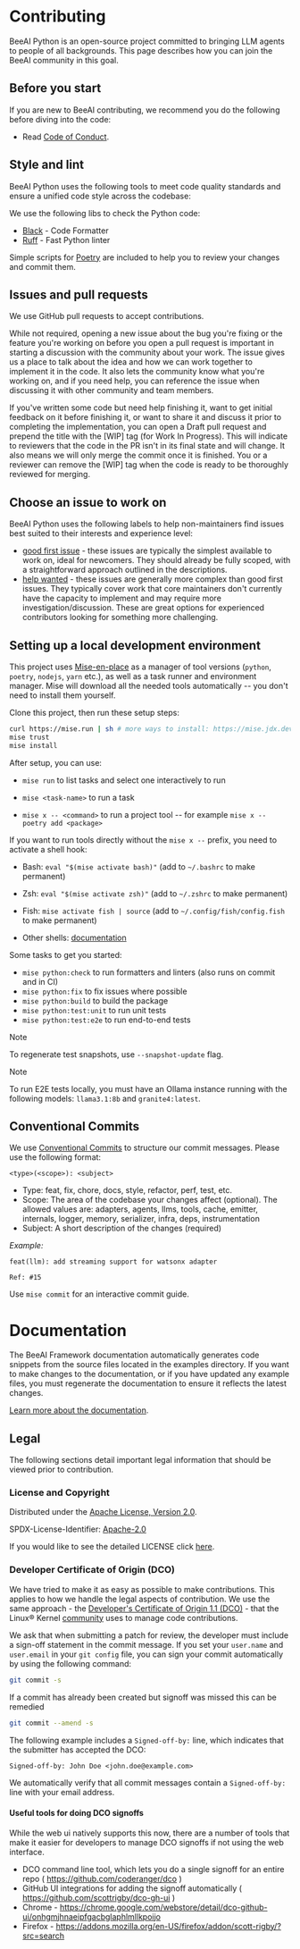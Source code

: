 # Contributing

BeeAI Python is an open-source project committed to bringing LLM agents to people of all backgrounds. This page describes how you can join the BeeAI community in this goal.

## Before you start

If you are new to BeeAI contributing, we recommend you do the following before diving into the code:

- Read [Code of Conduct](/CODE_OF_CONDUCT.md).

## Style and lint

BeeAI Python uses the following tools to meet code quality standards and ensure a unified code style across the codebase:

We use the following libs to check the Python code:

- [Black](https://black.readthedocs.io/) - Code Formatter
- [Ruff](https://beta.ruff.rs/docs/) - Fast Python linter

Simple scripts for [Poetry](#poetry) are included to help you to review your changes and commit them.

## Issues and pull requests

We use GitHub pull requests to accept contributions.

While not required, opening a new issue about the bug you're fixing or the feature you're working on before you open a pull request is important in starting a discussion with the community about your work. The issue gives us a place to talk about the idea and how we can work together to implement it in the code. It also lets the community know what you're working on, and if you need help, you can reference the issue when discussing it with other community and team members.

If you've written some code but need help finishing it, want to get initial feedback on it before finishing it, or want to share it and discuss it prior to completing the implementation, you can open a Draft pull request and prepend the title with the [WIP] tag (for Work In Progress). This will indicate to reviewers that the code in the PR isn't in its final state and will change. It also means we will only merge the commit once it is finished. You or a reviewer can remove the [WIP] tag when the code is ready to be thoroughly reviewed for merging.

## Choose an issue to work on

BeeAI Python uses the following labels to help non-maintainers find issues best suited to their interests and experience level:

- [good first issue](https://github.com/i-am-bee/beeai-framework/issues?q=is%3Aopen+is%3Aissue+label%3A%22good+first+issue%22) - these issues are typically the simplest available to work on, ideal for newcomers. They should already be fully scoped, with a straightforward approach outlined in the descriptions.
- [help wanted](https://github.com/i-am-bee/beeai-framework/issues?q=is%3Aopen+is%3Aissue+label%3A%22help+wanted%22) - these issues are generally more complex than good first issues. They typically cover work that core maintainers don't currently have the capacity to implement and may require more investigation/discussion. These are great options for experienced contributors looking for something more challenging.

## Setting up a local development environment

This project uses [Mise-en-place](https://mise.jdx.dev/) as a manager of tool versions (`python`, `poetry`, `nodejs`, `yarn` etc.), as well as a task runner and environment manager. Mise will download all the needed tools automatically -- you don't need to install them yourself.

Clone this project, then run these setup steps:

```sh
curl https://mise.run | sh # more ways to install: https://mise.jdx.dev/installing-mise.html
mise trust
mise install
```

After setup, you can use:

- `mise run` to list tasks and select one interactively to run

- `mise <task-name>` to run a task

- `mise x -- <command>` to run a project tool -- for example `mise x -- poetry add <package>`

If you want to run tools directly without the `mise x --` prefix, you need to activate a shell hook:

- Bash: `eval "$(mise activate bash)"` (add to `~/.bashrc` to make permanent)

- Zsh: `eval "$(mise activate zsh)"` (add to `~/.zshrc` to make permanent)

- Fish: `mise activate fish | source` (add to `~/.config/fish/config.fish` to make permanent)

- Other shells: [documentation](https://mise.jdx.dev/installing-mise.html#shells)


Some tasks to get you started:

- `mise python:check` to run formatters and linters (also runs on commit and in CI)
- `mise python:fix` to fix issues where possible
- `mise python:build` to build the package
- `mise python:test:unit` to run unit tests
- `mise python:test:e2e` to run end-to-end tests

> [!NOTE]
>
> To regenerate test snapshots, use `--snapshot-update` flag.

> [!NOTE]
>
> To run E2E tests locally, you must have an Ollama instance running with the following models: `llama3.1:8b` and `granite4:latest`.

## Conventional Commits

We use [Conventional Commits](https://www.conventionalcommits.org/en/v1.0.0/#summary) to structure our commit messages. Please use the following format:

```
<type>(<scope>): <subject>
```

- Type: feat, fix, chore, docs, style, refactor, perf, test, etc.
- Scope: The area of the codebase your changes affect (optional). The allowed values are: adapters, agents, llms, tools, cache, emitter, internals, logger, memory, serializer, infra, deps, instrumentation
- Subject: A short description of the changes (required)

_Example:_

```
feat(llm): add streaming support for watsonx adapter

Ref: #15
```

Use `mise commit` for an interactive commit guide.

# Documentation

The BeeAI Framework documentation automatically generates code snippets from the source files located in the examples directory.
If you want to make changes to the documentation, or if you have updated any example files, you must regenerate the documentation to ensure it reflects the latest changes.

[Learn more about the documentation](/docs/README.md).

## Legal

The following sections detail important legal information that should be viewed prior to contribution.

### License and Copyright

Distributed under the [Apache License, Version 2.0](http://www.apache.org/licenses/LICENSE-2.0).

SPDX-License-Identifier: [Apache-2.0](https://spdx.org/licenses/Apache-2.0)

If you would like to see the detailed LICENSE click [here](/LICENSE).

### Developer Certificate of Origin (DCO)

We have tried to make it as easy as possible to make contributions. This applies to how we handle the legal aspects of contribution. We use the same approach - the [Developer's Certificate of Origin 1.1 (DCO)](https://developercertificate.org/) - that the Linux® Kernel [community](https://docs.kernel.org/process/submitting-patches.html#sign-your-work-the-developer-s-certificate-of-origin) uses to manage code contributions.

We ask that when submitting a patch for review, the developer must include a sign-off statement in the commit message. If you set your `user.name` and `user.email` in your `git config` file, you can sign your commit automatically by using the following command:

```bash
git commit -s
```

If a commit has already been created but signoff was missed this can be remedied

```bash
git commit --amend -s
```

The following example includes a `Signed-off-by:` line, which indicates that the submitter has accepted the DCO:

```txt
Signed-off-by: John Doe <john.doe@example.com>
```

We automatically verify that all commit messages contain a `Signed-off-by:` line with your email address.

#### Useful tools for doing DCO signoffs

While the web ui natively supports this now, there are a number of tools that make it easier for developers to manage DCO signoffs if not using the web interface.

- DCO command line tool, which lets you do a single signoff for an entire repo ( <https://github.com/coderanger/dco> )
- GitHub UI integrations for adding the signoff automatically ( <https://github.com/scottrigby/dco-gh-ui> )
- Chrome - <https://chrome.google.com/webstore/detail/dco-github-ui/onhgmjhnaeipfgacbglaphlmllkpoijo>
- Firefox - <https://addons.mozilla.org/en-US/firefox/addon/scott-rigby/?src=search>
